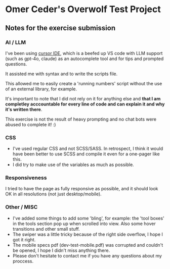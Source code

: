 # Omer Ceder's Overwolf Test Project

## Notes for the exercise submission

### AI / LLM

I've been using [cursor IDE](https://www.cursor.com/), which is a beefed up VS code with LLM support (such as gpt-4o, claude) as an autocomplete tool and for tips and prompted questions.

It assisted me with syntax and to write the scripts file.

This allowed me to easily create a 'running numbers' script without the use of an external library, for example.

It's important to note that I did not rely on it for anything else and 
**that I am completley acccountable for every line of code and can explain it and why it's written there**. 

This exercise is not the result of heavy prompting and no chat bots were abused to complete it! :)

### CSS 

* I've used regular CSS and not SCSS/SASS. In retrospect, I think it would have been better to use SCSS and compile it even for a one-pager like this.
* I did try to make use of the variables as much as possible.

### Responsiveness

I tried to have the page as fully responsive as possible, and it should look OK in all resolutions (not just desktop/mobile).

### Other / MISC

* I've added some things to add some 'bling', for example: the 'tool boxes' in the tools section pop up when scrolled into view.
Also some hover transitions and other small stuff.
* The swiper was a little tricky because of the right side overflow, I hope I got it right.
* The mobile specs pdf (dev-test-mobile.pdf) was corrupted and couldn't be opened, I hope I didn't miss anything there.
* Please don't hesitate to contact me if you have any questions about my proccess.
